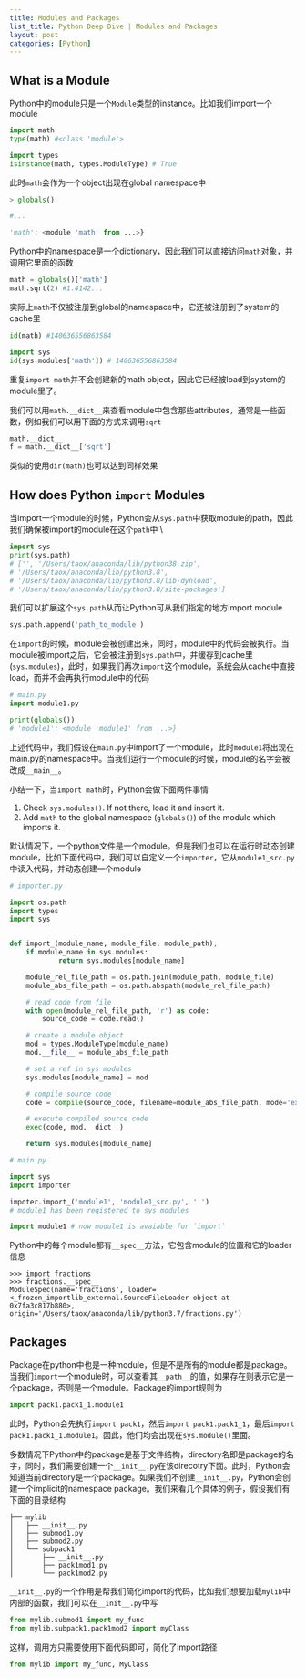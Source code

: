 ```yaml
---
title: Modules and Packages
list_title: Python Deep Dive | Modules and Packages
layout: post
categories: [Python]
---
```


## What is a Module

Python中的module只是一个`Module`类型的instance。比如我们import一个module

```python
import math
type(math) #<class 'module'>

import types
isinstance(math, types.ModuleType) # True
```
此时`math`会作为一个object出现在global namespace中

```python
> globals()

#...

'math': <module 'math' from ...>}
```
Python中的namespace是一个dictionary，因此我们可以直接访问`math`对象，并调用它里面的函数

```python
math = globals()['math']
math.sqrt(2) #1.4142...
```
实际上`math`不仅被注册到global的namespace中，它还被注册到了system的cache里

```python
id(math) #140636556863584

import sys
id(sys.modules['math']) # 140636556863584
```

重复`import math`并不会创建新的math object，因此它已经被load到system的module里了。

我们可以用`math.__dict__`来查看module中包含那些attributes，通常是一些函数，例如我们可以用下面的方式来调用`sqrt`

```python
math.__dict__
f = math.__dict__['sqrt']
```
类似的使用`dir(math)`也可以达到同样效果

## How does Python `import` Modules

当import一个module的时候，Python会从`sys.path`中获取module的path，因此我们确保被import的module在这个`path`中
\
```python
import sys
print(sys.path)
# ['', '/Users/taox/anaconda/lib/python38.zip',
# '/Users/taox/anaconda/lib/python3.8',
# '/Users/taox/anaconda/lib/python3.8/lib-dynload',
# '/Users/taox/anaconda/lib/python3.8/site-packages']
```
我们可以扩展这个`sys.path`从而让Python可从我们指定的地方import module

```python
sys.path.append('path_to_module')
```

在`import`的时候，module会被创建出来，同时，module中的代码会被执行。当module被import之后，它会被注册到`sys.path`中，并缓存到cache里(`sys.modules`)，此时，如果我们再次`import`这个module，系统会从cache中直接load，而并不会再执行module中的代码

```python
# main.py
import module1.py

print(globals())
# 'module1': <module 'module1' from ...>}
```
上述代码中，我们假设在`main.py`中import了一个module，此时`module1`将出现在main.py的namespace中。当我们运行一个module的时候，module的名字会被改成`__main__`。

小结一下，当`import math`时，Python会做下面两件事情

1. Check `sys.modules()`. If not there, load it and insert it.
2. Add `math` to the global namespace (`globals()`) of the module which imports it.

默认情况下，一个python文件是一个module。但是我们也可以在运行时动态创建module，比如下面代码中，我们可以自定义一个`importer`，它从`module1_src.py`中读入代码，并动态创建一个module

```python
# importer.py

import os.path
import types
import sys


def import_(module_name, module_file, module_path);
    if module_name in sys.modules:
            return sys.modules[module_name]

    module_rel_file_path = os.path.join(module_path, module_file)
    module_abs_file_path = os.path.abspath(module_rel_file_path)

    # read code from file
    with open(module_rel_file_path, 'r') as code:
        source_code = code.read()

    # create a module object
    mod = types.ModuleType(module_name)
    mod.__file__ = module_abs_file_path

    # set a ref in sys modules
    sys.modules[module_name] = mod

    # compile source code
    code = compile(source_code, filename=module_abs_file_path, mode='exec')

    # execute compiled source code
    exec(code, mod.__dict__)

    return sys.modules[module_name]

# main.py

import sys
import importer

impoter.import_('module1', 'module1_src.py', '.')
# module1 has been registered to sys.modules

import module1 # now module1 is avaiable for `import`
```

Python中的每个module都有`__spec__`方法，它包含module的位置和它的loader信息

```shell
>>> import fractions
>>> fractions.__spec__
ModuleSpec(name='fractions', loader=<_frozen_importlib_external.SourceFileLoader object at 0x7fa3c817b880>, origin='/Users/taox/anaconda/lib/python3.7/fractions.py')
```
## Packages

Package在python中也是一种module，但是不是所有的module都是package。当我们`import`一个module时，可以查看其`__path__`的值，如果存在则表示它是一个package，否则是一个module。Package的import规则为

```python
import pack1.pack1_1.module1
```
此时，Python会先执行`import pack1`，然后`import pack1.pack1_1`，最后`import pack1.pack1_1.module1`。因此，他们均会出现在`sys.module()`里面。

多数情况下Python中的package是基于文件结构，directory名即是package的名字，同时，我们需要创建一个`__init__.py`在该direcotry下面。此时，Python会知道当前directory是一个package。如果我们不创建`__init__.py`，Python会创建一个implicit的namespace package。我们来看几个具体的例子，假设我们有下面的目录结构

```shell
├── mylib
│   ├── __init__.py
│   ├── submod1.py
│   ├── submod2.py
│   └── subpack1
│       ├── __init__.py
│       ├── pack1mod1.py
│       └── pack1mod2.py
```
`__init__.py`的一个作用是帮我们简化import的代码，比如我们想要加载`mylib`中内部的函数，我们可以在`__init__.py`中写

```python
from mylib.submod1 import my_func
from mylib.subpack1.pack1mod2 import myClass
```
这样，调用方只需要使用下面代码即可，简化了import路径

```python
from mylib import my_func, MyClass
```
